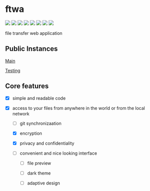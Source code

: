 # ftwa

![](https://img.shields.io/github/languages/count/DanteAlighierin/ftwa)
![](https://img.shields.io/github/languages/top/DanteAlighierin/ftwa)
![](https://img.shields.io/github/repo-size/DanteAlighierin/ftwa)
![](https://img.shields.io/github/issues-pr/DanteAlighierin/ftwa)
![](https://img.shields.io/github/issues-pr-closed/DanteAlighierin/ftwa)
![](https://img.shields.io/github/last-commit/DanteAlighierin/ftwa)
![](https://img.shields.io/github/contributors/DanteAlighierin/ftwa)
![](https://img.shields.io/github/license/DanteAlighierin/ftwa)


file transfer web application

## Public Instances


[Main](https://ftwa.herokuapp.com)

[Testing](https://secure-lake-20134.herokuapp.com)


## Core features

- [x] simple and readable code

- [x] access to your files from anywhere in the world or from the local
  network

  - [ ] git synchronizaation

  - [x] encryption

  - [x] privacy and confidentiality

  - [ ] convenient and nice looking interface

    - [ ] file preview

    - [ ] dark theme 

    - [ ] adaptive design
